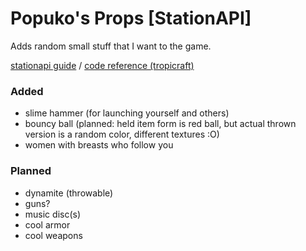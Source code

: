 # Popuko's Props [StationAPI]

Adds random small stuff that I want to the game.

[stationapi guide](https://stationapi.wiki/) / [code reference (tropicraft)](https://github.com/DanyGames2014/Tropicraft/tree/master/src/main/java/net/danygames2014/tropicraft/mixin/scalearmor)

### Added

- slime hammer (for launching yourself and others)
- bouncy ball (planned: held item form is red ball, but actual thrown version is a random color, different textures :O)
- women with breasts who follow you

### Planned

- dynamite (throwable)
- guns?
- music disc(s)
- cool armor
- cool weapons